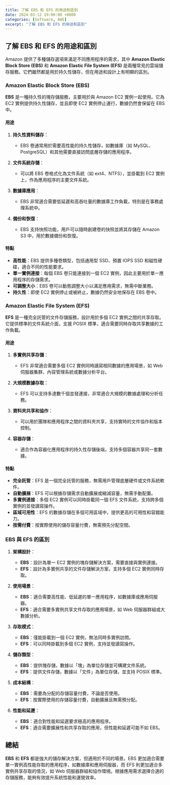```yaml
---
title: 了解 EBS 和 EFS 的用途和區別
date: 2024-03-12 19:00:00 +0800
categories: [Software, AWS]
excerpt: "了解 EBS 和 EFS 的用途和區別"
---
```


## 了解 EBS 和 EFS 的用途和區別

Amazon 提供了多種儲存選項來滿足不同應用程序的需求，其中 **Amazon Elastic Block Store (EBS)** 和 **Amazon Elastic File System (EFS)** 是兩種常見的雲端儲存服務。它們雖然都是用於持久性儲存，但在用途和設計上有明顯的區別。

### **Amazon Elastic Block Store (EBS)**

**EBS** 是一種持久性的塊存儲服務，主要用於與 Amazon EC2 實例一起使用。它為 EC2 實例提供持久性儲存，並且即使 EC2 實例停止運行，數據仍然會保留在 EBS 中。

#### **用途**

1. **持久性資料儲存**：
   - EBS 卷通常用於需要高性能的持久性儲存，如數據庫（如 MySQL、PostgreSQL）和其他需要直接訪問底層存儲的應用程序。

2. **文件系統存儲**：
   - 可以將 EBS 卷格式化為文件系統（如 ext4、NTFS），並掛載到 EC2 實例上，作為應用程序的主要文件系統。

3. **數據庫應用**：
   - EBS 非常適合需要低延遲和高吞吐量的數據庫工作負載，特別是在事務處理系統中。

4. **備份和恢復**：
   - EBS 支持快照功能，用戶可以隨時創建卷的快照並將其存儲在 Amazon S3 中，用於數據備份和恢復。

#### **特點**

- **高性能**：EBS 提供多種卷類型，包括通用型 SSD、預置 IOPS SSD 和磁性硬碟，適合不同的性能要求。
- **單一實例連接**：每個 EBS 卷只能連接到一個 EC2 實例，因此主要用於單一應用程序的存儲需求。
- **可調整大小**：EBS 卷可以動態調整大小以滿足應用需求，無需中斷業務。
- **持久性**：即使 EC2 實例停止或被終止，數據仍然安全地保存在 EBS 卷中。

### **Amazon Elastic File System (EFS)**

**EFS** 是一種完全託管的文件存儲服務，設計用於多個 EC2 實例之間的共享存取。它提供標準的文件系統介面，支援 POSIX 標準，適合需要同時存取共享數據的工作負載。

#### **用途**

1. **多實例共享存儲**：
   - EFS 非常適合需要多個 EC2 實例同時讀寫相同數據的應用場景，如 Web 伺服器集群、內容管理系統或數據分析平台。

2. **大規模數據存取**：
   - EFS 可以支持多達數千個並發連接，非常適合大規模的數據處理和分析任務。

3. **資料夾共享和協作**：
   - 可以用於團隊和應用程序之間的資料夾共享，支持實時的文件協作和版本控制。

4. **容器存儲**：
   - 適合作為容器化應用程序的持久性存儲後端，支持多個容器共享同一套數據。

#### **特點**

- **完全託管**：EFS 是一個完全託管的服務，無需用戶管理底層硬件或文件系統軟件。
- **自動擴展**：EFS 可以根據存儲需求自動擴展或縮減容量，無需手動配置。
- **多實例連接**：多個 EC2 實例可以同時掛載同一個 EFS 文件系統，支持跨多個實例的並發讀寫操作。
- **區域可用性**：EFS 的數據存儲在多個可用區域中，提供更高的可用性和容錯能力。
- **按需付費**：按實際使用的儲存容量付費，無需預先分配空間。

### **EBS 與 EFS 的區別**

1. **架構設計**：
   - **EBS**：設計為單一 EC2 實例的塊存儲解決方案，需要直接與實例連接。
   - **EFS**：設計為多實例共享的文件存儲解決方案，支持多個 EC2 實例同時存取。

2. **使用場景**：
   - **EBS**：適合需要高性能、低延遲的單一應用程序，如數據庫或應用伺服器。
   - **EFS**：適合需要多實例共享文件存取的應用場景，如 Web 伺服器群組或大數據分析。

3. **存取模式**：
   - **EBS**：僅能掛載到一個 EC2 實例，無法同時多實例訪問。
   - **EFS**：可以同時掛載到多個 EC2 實例，支持並發讀寫操作。

4. **儲存類型**：
   - **EBS**：提供塊存儲，數據以「塊」為單位存儲並可構建文件系統。
   - **EFS**：提供文件存儲，數據以「文件」為單位存儲，並支持 POSIX 標準。

5. **成本結構**：
   - **EBS**：需要為分配的存儲容量付費，不論是否使用。
   - **EFS**：按實際使用的存儲容量付費，自動擴展且無需預分配。

6. **性能和延遲**：
   - **EBS**：適合對性能和延遲要求極高的應用程序。
   - **EFS**：適合需要擴展性和共享存取的應用，但性能和延遲可能不如 EBS。

## 總結

**EBS** 和 **EFS** 都是強大的儲存解決方案，但適用於不同的場景。EBS 更加適合需要單一實例高性能存取的應用程序，如數據庫和應用伺服器，而 EFS 則更加適合多實例共享存取的情況，如 Web 伺服器群組和協作環境。根據應用需求選擇合適的存儲服務，能夠有效提升系統性能和運營效率。
